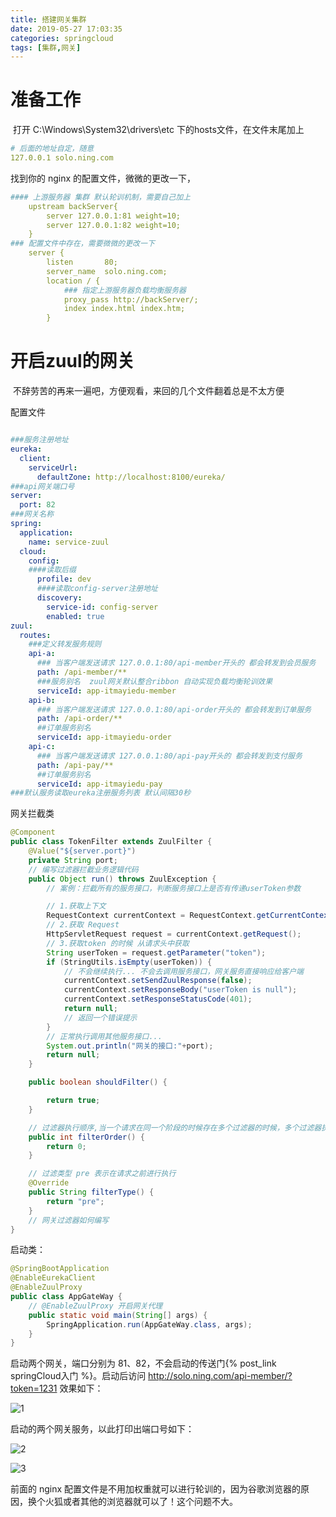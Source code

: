 ```yaml
---
title: 搭建网关集群
date: 2019-05-27 17:03:35
categories: springcloud
tags: [集群,网关]
---
```


#  准备工作

​	打开 C:\Windows\System32\drivers\etc 下的hosts文件，在文件末尾加上

<!--more-->

``` yaml
# 后面的地址自定，随意
127.0.0.1 solo.ning.com  
```

找到你的 nginx 的配置文件，微微的更改一下，

``` yaml
#### 上游服务器 集群 默认轮训机制，需要自己加上
	upstream backServer{
		server 127.0.0.1:81 weight=10;
		server 127.0.0.1:82 weight=10;
	}
### 配置文件中存在，需要微微的更改一下
    server {
        listen       80;
        server_name  solo.ning.com;
        location / {
            ### 指定上游服务器负载均衡服务器
			proxy_pass http://backServer/;
			index index.html index.htm;
        }
```

# 开启zuul的网关

​	不辞劳苦的再来一遍吧，方便观看，来回的几个文件翻着总是不太方便

配置文件

``` yaml

###服务注册地址
eureka:
  client:
    serviceUrl:
      defaultZone: http://localhost:8100/eureka/
###api网关端口号      
server:
  port: 82
###网关名称  
spring:
  application:
    name: service-zuul
  cloud:
    config:
    ####读取后缀
      profile: dev
      ####读取config-server注册地址
      discovery:
        service-id: config-server
        enabled: true    
zuul:
  routes:
    ###定义转发服务规则
    api-a:
      ### 当客户端发送请求 127.0.0.1:80/api-member开头的 都会转发到会员服务
      path: /api-member/**
      ###服务别名  zuul网关默认整合ribbon 自动实现负载均衡轮训效果
      serviceId: app-itmayiedu-member
    api-b:
      ### 当客户端发送请求 127.0.0.1:80/api-order开头的 都会转发到订单服务
      path: /api-order/**
      ##订单服务别名
      serviceId: app-itmayiedu-order
    api-c:
      ### 当客户端发送请求 127.0.0.1:80/api-pay开头的 都会转发到支付服务
      path: /api-pay/**
      ##订单服务别名
      serviceId: app-itmayiedu-pay
###默认服务读取eureka注册服务列表 默认间隔30秒

```

网关拦截类

``` java
@Component
public class TokenFilter extends ZuulFilter {
	@Value("${server.port}")
	private String port;
	// 编写过滤器拦截业务逻辑代码
	public Object run() throws ZuulException {
		// 案例：拦截所有的服务接口，判断服务接口上是否有传递userToken参数

		// 1.获取上下文
		RequestContext currentContext = RequestContext.getCurrentContext();
		// 2.获取 Request
		HttpServletRequest request = currentContext.getRequest();
		// 3.获取token 的时候 从请求头中获取
		String userToken = request.getParameter("token");
		if (StringUtils.isEmpty(userToken)) {
			// 不会继续执行... 不会去调用服务接口，网关服务直接响应给客户端
			currentContext.setSendZuulResponse(false);
			currentContext.setResponseBody("userToken is null");
			currentContext.setResponseStatusCode(401);
			return null;
			// 返回一个错误提示
		}
		// 正常执行调用其他服务接口...
		System.out.println("网关的接口:"+port);
		return null;
	}

	public boolean shouldFilter() {

		return true;
	}

	// 过滤器执行顺序,当一个请求在同一个阶段的时候存在多个过滤器的时候，多个过滤器执行顺序
	public int filterOrder() {
		return 0;
	}

	// 过滤类型 pre 表示在请求之前进行执行
	@Override
	public String filterType() {
		return "pre";
	}
	// 网关过滤器如何编写
}
```

启动类：

``` java
@SpringBootApplication
@EnableEurekaClient
@EnableZuulProxy
public class AppGateWay {
	// @EnableZuulProxy 开启网关代理
	public static void main(String[] args) {
		SpringApplication.run(AppGateWay.class, args);
	}
}
```

启动两个网关，端口分别为  81、82，不会启动的传送门{% post_link springCloud入门 %}。启动后访问  <http://solo.ning.com/api-member/?token=1231>  效果如下：

![1](1.PNG)

启动的两个网关服务，以此打印出端口号如下：

![2](2.PNG)

![3](3.PNG)

前面的 nginx 配置文件是不用加权重就可以进行轮训的，因为谷歌浏览器的原因，换个火狐或者其他的浏览器就可以了！这个问题不大。

